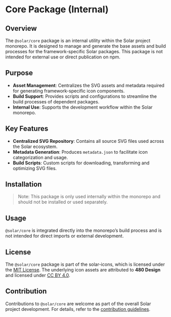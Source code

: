 # Core Package (Internal)

## Overview
The `@solar/core` package is an internal utility within the Solar project monorepo. It is designed to manage and generate the base assets and build processes for the framework-specific Solar packages. This package is not intended for external use or direct publication on npm.

## Purpose
- **Asset Management**: Centralizes the SVG assets and metadata required for generating framework-specific icon components.
- **Build Support**: Provides scripts and configurations to streamline the build processes of dependent packages.
- **Internal Use**: Supports the development workflow within the Solar monorepo.

## Key Features
- **Centralized SVG Repository**: Contains all source SVG files used across the Solar ecosystem.
- **Metadata Generation**: Produces `metadata.json` to facilitate icon categorization and usage.
- **Build Scripts**: Custom scripts for downloading, transforming and optimizing SVG files.

## Installation
> Note: This package is only used internally within the monorepo and should not be installed or used separately.

## Usage
`@solar/core` is integrated directly into the monorepo’s build process and is not intended for direct imports or external development.

## License
The `@solar/core` package is part of the solar-icons, which is licensed under the [MIT License](../../LICENSE). The underlying icon assets are attributed to **480 Design** and licensed under [CC BY 4.0](https://www.figma.com/community/file/1166831539721848736).

## Contribution
Contributions to `@solar/core` are welcome as part of the overall Solar project development. For details, refer to the [contribution guidelines](../../CONTRIBUTING.md).

